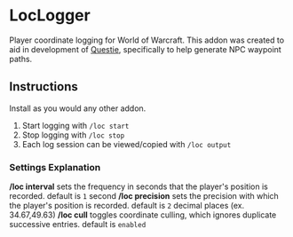 # LocLogger
Player coordinate logging for World of Warcraft. This addon was created to aid in development of [Questie](https://github.com/Questie/Questie), specifically to help generate NPC waypoint paths.

## Instructions
Install as you would any other addon.

1. Start logging with `/loc start`
2. Stop logging with `/loc stop`
3. Each log session can be viewed/copied with `/loc output`

### Settings Explanation
**/loc interval** sets the frequency in seconds that the player's position is recorded. default is `1` second
**/loc precision** sets the precision with which the player's position is recorded. default is `2` decimal places (ex. 34.67,49.63)
**/loc cull** toggles coordinate culling, which ignores duplicate successive entries. default is `enabled`